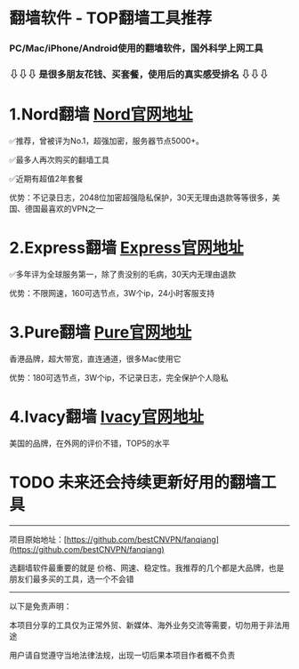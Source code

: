 # 翻墙软件 - TOP翻墙工具推荐
### PC/Mac/iPhone/Android使用的翻墙软件，国外科学上网工具
### ⇩⇩⇩ 是很多朋友花钱、买套餐，使用后的真实感受排名 ⇩⇩⇩

# 1.Nord翻墙   [Nord官网地址](http://get.affiliatescn.net/aff_c?offer_id=15&aff_id=38201&url_id=6063&aff_sub=github&aff_click_id=excellent_tizi)
✅推荐，曾被评为No.1，超强加密，服务器节点5000+。

✅最多人再次购买的翻墙工具

✅近期有超值2年套餐

优势：不记录日志，2048位加密超强隐私保护，30天无理由退款等等很多，美国、德国最喜欢的VPN之一

# 2.Express翻墙 [Express官网地址](https://www.xvbelink.com/?a_fid=tizi_vpn&chan=excellent&data1=tizi)
✅多年评为全球服务第一，除了贵没别的毛病，30天内无理由退款

优势：不限网速，160可选节点，3W个ip，24小时客服支持

# 3.Pure翻墙 [Pure官网地址](https://billing.purevpn.com/aff.php?aff=42611&data1=github&data2=excellent_tizi)
香港品牌，超大带宽，直连通道，很多Mac使用它

优势：180可选节点，3W个ip，不记录日志，完全保护个人隐私

# 4.Ivacy翻墙 [Ivacy官网地址](https://www.ivacykodi.com/easter-deal-2020/?aff=91814&data1=excellent&data2=tizi)
美国的品牌，在外网的评价不错，TOP5的水平

# TODO 未来还会持续更新好用的翻墙工具

----

项目原始地址：[https://github.com/bestCNVPN/fanqiang](https://github.com/bestCNVPN/fanqiang)

选翻墙软件最重要的就是 价格、网速、稳定性。我推荐的几个都是大品牌，也是朋友们最多买的工具，选一个不会错

----

以下是免责声明：

本项目分享的工具仅为正常外贸、新媒体、海外业务交流等需要，切勿用于非法用途

用户请自觉遵守当地法律法规，出现一切后果本项目作者概不负责

